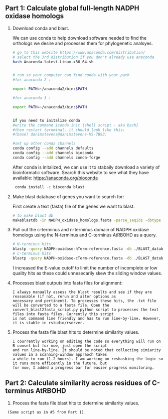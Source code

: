 ## Part 1: Calculate global full-length NADPH oxidase homologs

 1. Download conda and blast.
    
    We can use conda to help download software needed to find the orthologs we desire and processes them for phylogenetic analsyes.
 
    ```bash
    # go to this website https://www.anaconda.com/distribution/
    # select the 3rd distribution if you don't already use anaconda 
    bash Anaconda-latest-Linux-x86_64.sh


    # run so your computer can find conda with your path
    #for anaconda 2 :

    export PATH=~/anaconda2/bin:$PATH

    #for anaconda 3 :

    export PATH=~/anaconda3/bin:$PATH


    if you need to initalize conda
    #write the command $conda init {shell script - aka bash}
    #then restart ternminal, it should look like this: 
    #(base) danimstevens@danimstevens-MS-7B93:

    #set up other conda channels
    conda config --add channels defaults
    conda config --add channels bioconda
    conda config --add channels conda-forge
    ```
   
    After conda is initalized, we can use it to stabaily download a variety of bioinformatic software. 
    Search this website to see what they have available: https://anaconda.org/bioconda
   
    ```bash
     conda install -c bioconda blast 
     ```

 2. Make blast database of genes you want to search for:
 
    First create a text (fasta) file of the genes we want to blast.
    ```bash
    # to make blast db
    makeblastdb -in NADPH_oxidase_homologs.fasta -parse_seqids -dbtype 'prot' -out NADPH-oxidase-homologs-db
    ```
  3. Pull out the c-terminus and n-terminus domain of NADPH oxidase homologs using the N-terminus and C-terminus AtRBOHD as a query.
        ```bash
        # N-terminus hits
        blastp -query NADPH-oxidase-hTerm-reference.fasta -db ./BLAST_database/NADPH-oxidase-homologs-db -evalue 1e-10 -outfmt "6 qseqid sseqid pident evalue len qstart qend sseq" -out blast-hits-h-terminus.txt
        # C-terminus hits
        blastp -query NADPH-oxidase-cTerm-reference.fasta -db ./BLAST_database/NADPH-oxidase-homologs-db -evalue 1e-10 -outfmt "6 qseqid sseqid pident evalue len qstart qend sseq" -out blast-hits-c-terminus.txt
        ```
        
       I increased the E-value cutoff to limit the number of incomplete or low quality hits as these could unnesecarily skew the sliding window values.

   4. Processes blast outputs into fasta files for alignment: </br>
   
       ```
       I always manually assess the blast results and see if they are reasonable (if not, rerun and alter options as 
       necessary and pertinent). To processes these hits, the .txt file will be converted to a fasta file. Open the 
       convert_blast2fasta_script.py python script to processes the text files into fasta files. Currently this script 
       is not command line friendly and has to run line-by-line. However, it is stable in rstudio/rserver.
       ```
    
   5. Process the fasta file blast hits to determine similarity values.
    
      ```
      I courrently working on editing the code so everything will run on R consel but for now, just open the script 
      and run line-by-line. It should be noted that collecting simiarity values in a scanning-window appraoch takes 
      a while to run (1-2 hours). I am working on reshashing the logic so it runs more efficently in the future, but 
      for now, I added a progress bar for easier progress monitoring.
      ```
   
## Part 2: Calculate similarity across residues of C-terminus AtRBOHD
   
   1. Process the fasta file blast hits to determine similarity values. 
   
     (Same script as in #5 from Part 1).

